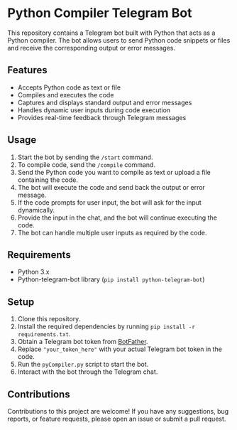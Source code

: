 # Python Compiler Telegram Bot

This repository contains a Telegram bot built with Python that acts as a Python compiler. 
The bot allows users to send Python code snippets or files and receive the corresponding output or error messages.

## Features

- Accepts Python code as text or file
- Compiles and executes the code
- Captures and displays standard output and error messages
- Handles dynamic user inputs during code execution
- Provides real-time feedback through Telegram messages

## Usage

1. Start the bot by sending the `/start` command.
2. To compile code, send the `/compile` command.
3. Send the Python code you want to compile as text or upload a file containing the code.
4. The bot will execute the code and send back the output or error message.
5. If the code prompts for user input, the bot will ask for the input dynamically.
6. Provide the input in the chat, and the bot will continue executing the code.
7. The bot can handle multiple user inputs as required by the code.

## Requirements

- Python 3.x
- Python-telegram-bot library (`pip install python-telegram-bot`)

## Setup

1. Clone this repository.
2. Install the required dependencies by running `pip install -r requirements.txt`.
3. Obtain a Telegram bot token from [BotFather](https://core.telegram.org/bots#3-how-do-i-create-a-bot).
4. Replace `"your_token_here"` with your actual Telegram bot token in the code.
5. Run the `pyCompiler.py` script to start the bot.
6. Interact with the bot through the Telegram chat.

## Contributions

Contributions to this project are welcome! If you have any suggestions, bug reports, or feature requests, please open an issue or submit a pull request.
